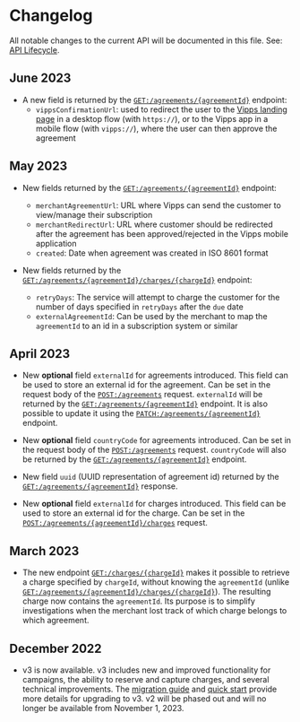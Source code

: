 <!-- START_METADATA
---
title: Recurring API changelog
sidebar_label: Changelog
sidebar_position: 200
pagination_next: null
pagination_prev: null
---
END_METADATA -->

# Changelog

All notable changes to the current API will be documented in this file. 
See:
[API Lifecycle](https://developer.vippsmobilepay.com/docs/vipps-developers/common-topics/api-lifecycle/).

## June 2023
* A new field is returned by the [`GET:/agreements/{agreementId}`][fetch-agreement-endpoint] endpoint: 
    * `vippsConfirmationUrl`: used to redirect the user to the [Vipps landing page](https://developer.vippsmobilepay.com/docs/vipps-developers/common-topics/vipps-landing-page/) in a desktop flow (with `https://`), or to the Vipps app in a mobile flow (with `vipps://`), where the user can then approve the agreement

## May 2023

* New fields returned by the [`GET:/agreements/{agreementId}`][fetch-agreement-endpoint] endpoint: 
    * `merchantAgreementUrl`: URL where Vipps can send the customer to view/manage their subscription
    * `merchantRedirectUrl`: URL where customer should be redirected after the agreement has been approved/rejected in the Vipps mobile application
    * `created`: Date when agreement was created in ISO 8601 format

* New fields returned by the [`GET:/agreements/{agreementId}/charges/{chargeId}`](https://developer.vippsmobilepay.com/api/recurring/#tag/Charge-v3-endpoints/operation/FetchChargeV3) endpoint: 
    * `retryDays`: The service will attempt to charge the customer for the number of days specified in `retryDays` after the `due` date
    * `externalAgreementId`: Can be used by the merchant to map the `agreementId` to an id in a subscription system or similar

## April 2023 

* New **optional** field `externalId` for agreements introduced. This field can be used to store an external id for the agreement. Can be set in the request body of the [`POST:/agreements`][draft-agreement-endpoint] request. `externalId` will be returned by the [`GET:/agreements/{agreementId}`][fetch-agreement-endpoint] endpoint. It is also possible to update it using the [`PATCH:/agreements/{agreementId}`][update-agreement-patch-endpoint] endpoint. 

* New **optional** field `countryCode` for agreements introduced. Can be set in the request body of the [`POST:/agreements`][draft-agreement-endpoint] request. `countryCode` will also be returned by the [`GET:/agreements/{agreementId}`][fetch-agreement-endpoint] endpoint.

* New field `uuid` (UUID representation of agreement id) returned by the [`GET:/agreements/{agreementId}`][fetch-agreement-endpoint] response. 

* New **optional** field `externalId` for charges introduced. This field can be used to store an external id for the charge. Can be set in the [`POST:/agreements/{agreementId}/charges`][draft-agreement-endpoint] request.


## March 2023

* The new endpoint [`GET:/charges/{chargeId}`](https://developer.vippsmobilepay.com/api/recurring/#tag/Charge-v3-endpoints/operation/FetchChargeByIdV3) makes it possible to retrieve a charge specified by `chargeId`, without knowing the `agreementId` (unlike [`GET:/agreements/{agreementId}/charges/{chargeId}`](https://developer.vippsmobilepay.com/api/recurring/#tag/Charge-v3-endpoints/operation/FetchChargeV3)). The resulting charge now contains the `agreementId`. Its purpose is to simplify investigations when the merchant lost track of which charge belongs to which agreement.

## December 2022

* v3 is now available. v3 includes new and improved functionality for campaigns, the ability to reserve and capture charges, and several technical improvements. The [migration guide](https://developer.vippsmobilepay.com/docs/APIs/recurring-api/v2-to-v3-migration-guide/) and [quick start](https://developer.vippsmobilepay.com/docs/APIs/recurring-api/vipps-recurring-api-quick-start/) provide more details for upgrading to v3.  v2 will be phased out and will no longer be available from November 1, 2023.


[fetch-agreement-endpoint]: https://developer.vippsmobilepay.com/api/recurring#tag/Agreement-v3-endpoints/operation/FetchAgreementV3
[get-charge-by-id]: https://developer.vippsmobilepay.com/api/recurring#tag/Charge-v3-endpoints/operation/FetchChargeByIdV3
[draft-agreement-endpoint]: https://developer.vippsmobilepay.com/api/recurring#tag/Agreement-v3-endpoints/operation/DraftAgreementV3
[create-charge-endpoint]: https://developer.vippsmobilepay.com/api/recurring#tag/Charge-v3-endpoints/operation/CreateChargeV3
[update-agreement-patch-endpoint]: https://developer.vippsmobilepay.com/api/recurring#tag/Agreement-v3-endpoints/operation/UpdateAgreementPatchV3

 
